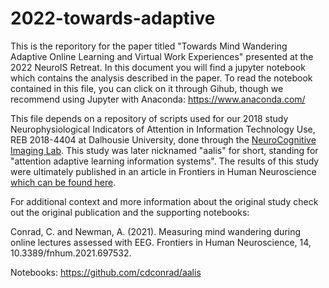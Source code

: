 # 2022-towards-adaptive
This is the reporitory for the paper titled "Towards Mind Wandering Adaptive Online Learning and Virtual Work Experiences" presented at the 2022 NeuroIS Retreat. In this document you will find a jupyter notebook which contains the analysis described in the paper. To read the notebook contained in this file, you can click on it through Gihub, though we recommend using Jupyter with Anaconda: https://www.anaconda.com/

This file depends on a repository of scripts used for our 2018 study Neurophysiological Indicators of Attention in Information Technology Use, REB 2018-4404 at Dalhousie University, done through the <a href="https://ncil.science/">NeuroCognitive Imaging Lab</a>. This study was later nicknamed "aalis" for short, standing for "attention adaptive learning information systems". The results of this study were ultimately published in an article in Frontiers in Human Neuroscience <a href="https://www.frontiersin.org/articles/10.3389/fnhum.2021.697532/full">which can be found here</a>.

For additional context and more information about the original study check out the original publication and the supporting notebooks:

Conrad, C. and Newman, A. (2021). Measuring mind wandering during online lectures assessed with EEG. Frontiers in Human Neuroscience, 14, 10.3389/fnhum.2021.697532.

Notebooks: https://github.com/cdconrad/aalis
